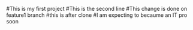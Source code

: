#This is my first project
#This is the second line 
#This change is done on feature1 branch
#this is after clone
#I am expecting to becaume an IT pro soon